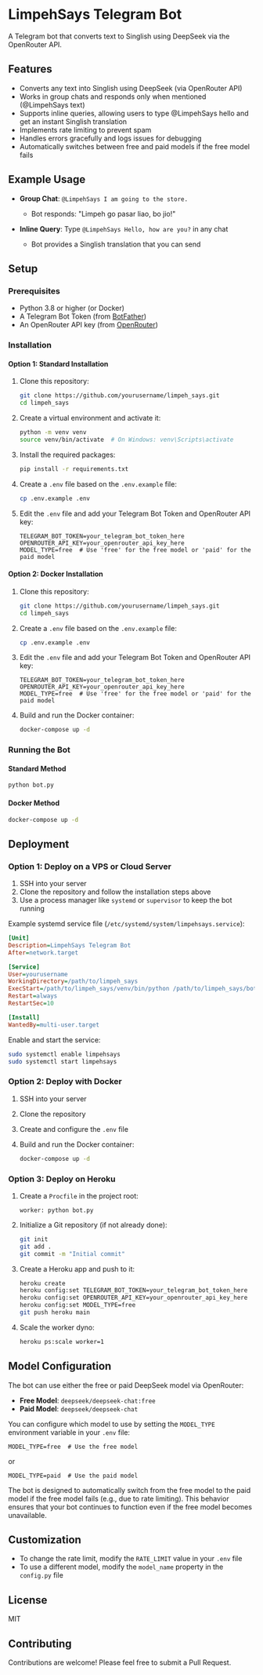 # LimpehSays Telegram Bot

A Telegram bot that converts text to Singlish using DeepSeek via the OpenRouter API.

## Features

- Converts any text into Singlish using DeepSeek (via OpenRouter API)
- Works in group chats and responds only when mentioned (@LimpehSays text)
- Supports inline queries, allowing users to type @LimpehSays hello and get an instant Singlish translation
- Implements rate limiting to prevent spam
- Handles errors gracefully and logs issues for debugging
- Automatically switches between free and paid models if the free model fails

## Example Usage

- **Group Chat**: `@LimpehSays I am going to the store.`
  - Bot responds: "Limpeh go pasar liao, bo jio!"
  
- **Inline Query**: Type `@LimpehSays Hello, how are you?` in any chat
  - Bot provides a Singlish translation that you can send

## Setup

### Prerequisites

- Python 3.8 or higher (or Docker)
- A Telegram Bot Token (from [BotFather](https://t.me/botfather))
- An OpenRouter API key (from [OpenRouter](https://openrouter.ai/))

### Installation

#### Option 1: Standard Installation

1. Clone this repository:

   ```bash
   git clone https://github.com/yourusername/limpeh_says.git
   cd limpeh_says
   ```

2. Create a virtual environment and activate it:

   ```bash
   python -m venv venv
   source venv/bin/activate  # On Windows: venv\Scripts\activate
   ```

3. Install the required packages:

   ```bash
   pip install -r requirements.txt
   ```

4. Create a `.env` file based on the `.env.example` file:

   ```bash
   cp .env.example .env
   ```

5. Edit the `.env` file and add your Telegram Bot Token and OpenRouter API key:

   ```
   TELEGRAM_BOT_TOKEN=your_telegram_bot_token_here
   OPENROUTER_API_KEY=your_openrouter_api_key_here
   MODEL_TYPE=free  # Use 'free' for the free model or 'paid' for the paid model
   ```

#### Option 2: Docker Installation

1. Clone this repository:

   ```bash
   git clone https://github.com/yourusername/limpeh_says.git
   cd limpeh_says
   ```

2. Create a `.env` file based on the `.env.example` file:

   ```bash
   cp .env.example .env
   ```

3. Edit the `.env` file and add your Telegram Bot Token and OpenRouter API key:

   ```
   TELEGRAM_BOT_TOKEN=your_telegram_bot_token_here
   OPENROUTER_API_KEY=your_openrouter_api_key_here
   MODEL_TYPE=free  # Use 'free' for the free model or 'paid' for the paid model
   ```

4. Build and run the Docker container:

   ```bash
   docker-compose up -d
   ```

### Running the Bot

#### Standard Method

```bash
python bot.py
```

#### Docker Method

```bash
docker-compose up -d
```

## Deployment

### Option 1: Deploy on a VPS or Cloud Server

1. SSH into your server
2. Clone the repository and follow the installation steps above
3. Use a process manager like `systemd` or `supervisor` to keep the bot running

Example systemd service file (`/etc/systemd/system/limpehsays.service`):

```ini
[Unit]
Description=LimpehSays Telegram Bot
After=network.target

[Service]
User=yourusername
WorkingDirectory=/path/to/limpeh_says
ExecStart=/path/to/limpeh_says/venv/bin/python /path/to/limpeh_says/bot.py
Restart=always
RestartSec=10

[Install]
WantedBy=multi-user.target
```

Enable and start the service:

```bash
sudo systemctl enable limpehsays
sudo systemctl start limpehsays
```

### Option 2: Deploy with Docker

1. SSH into your server
2. Clone the repository
3. Create and configure the `.env` file
4. Build and run the Docker container:

   ```bash
   docker-compose up -d
   ```

### Option 3: Deploy on Heroku

1. Create a `Procfile` in the project root:

   ```
   worker: python bot.py
   ```

2. Initialize a Git repository (if not already done):

   ```bash
   git init
   git add .
   git commit -m "Initial commit"
   ```

3. Create a Heroku app and push to it:

   ```bash
   heroku create
   heroku config:set TELEGRAM_BOT_TOKEN=your_telegram_bot_token_here
   heroku config:set OPENROUTER_API_KEY=your_openrouter_api_key_here
   heroku config:set MODEL_TYPE=free
   git push heroku main
   ```

4. Scale the worker dyno:

   ```bash
   heroku ps:scale worker=1
   ```

## Model Configuration

The bot can use either the free or paid DeepSeek model via OpenRouter:

- **Free Model**: `deepseek/deepseek-chat:free`
- **Paid Model**: `deepseek/deepseek-chat`

You can configure which model to use by setting the `MODEL_TYPE` environment variable in your `.env` file:

```
MODEL_TYPE=free  # Use the free model
```

or

```
MODEL_TYPE=paid  # Use the paid model
```

The bot is designed to automatically switch from the free model to the paid model if the free model fails (e.g., due to rate limiting). This behavior ensures that your bot continues to function even if the free model becomes unavailable.

## Customization

- To change the rate limit, modify the `RATE_LIMIT` value in your `.env` file
- To use a different model, modify the `model_name` property in the `config.py` file

## License

MIT

## Contributing

Contributions are welcome! Please feel free to submit a Pull Request.
